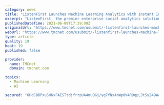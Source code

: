 ```yaml
---
category: news
title: "ListenFirst Launches Machine Learning Analytics with Instant Insights"
excerpt: "ListenFirst, the premier enterprise social analytics solution, today announced the launch of Instant Insights, a new analytics feature that quickly shows how brands perform across social media. Leveraging years of intelligence gathered from working with the largest brands in the world,"
publishedDateTime: 2021-06-09T17:39:00Z
originalUrl: "https://www.tmcnet.com/usubmit/-listenfirst-launches-machine-learning-analytics-with-instant-insights-/2021/06/09/9387504.htm"
webUrl: "https://www.tmcnet.com/usubmit/-listenfirst-launches-machine-learning-analytics-with-instant-insights-/2021/06/09/9387504.htm"
type: article
quality: 19
heat: 19
published: false

provider:
  name: TMCnet
  domain: tmcnet.com

topics:
  - Machine Learning
  - AI

secured: "6HdC8DPxuSUKxFAESTtdjfrrpUA4nuDGj/yg7fNxAnWpOV4R9qpLJtSy249WafbjZKWFwGa07iajZsk2VgiQKDescUPg/Xnv+me7YoxTaPv2HjAtM2pFmn0/yiEsci8T69zZaL4aAFsU0R0dNP0GXF+GsBQEcsQYo1TZhWxW27McF6zuEKVGuhVsWdc8UWCvq8FRJHcSuCevuow/oVaFq1gPHEgycynpHQ6ilIEGLG0FO3LKLPAd2svjYiv8ALpUXgWKqHqXpLsPIiK9qSr9SPXLiyYiDFWWVMMVYPVRSp//u3tHT5G5vB3m+eJL/cDwQyBTpY8kfsoSGw+wWYc7l205FE3hhtxpTwsxjb0ujg0=;Oc6zsWqcQ8bo47NOf4pRhA=="
---
```


